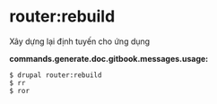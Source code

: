 # router:rebuild
Xây dựng lại định tuyến cho ứng dụng

**commands.generate.doc.gitbook.messages.usage:**
```
$ drupal router:rebuild
$ rr  
$ ror  
```
